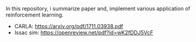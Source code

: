 In this repository, i summarize paper and, implement various application of reinforcement learning. 

* CARLA: https://arxiv.org/pdf/1711.03938.pdf
* Issac sim: https://openreview.net/pdf?id=wK2fDDJ5VcF
